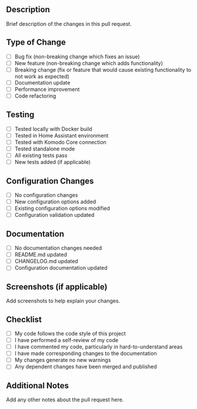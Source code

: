 ## Description
Brief description of the changes in this pull request.

## Type of Change
- [ ] Bug fix (non-breaking change which fixes an issue)
- [ ] New feature (non-breaking change which adds functionality)
- [ ] Breaking change (fix or feature that would cause existing functionality to not work as expected)
- [ ] Documentation update
- [ ] Performance improvement
- [ ] Code refactoring

## Testing
- [ ] Tested locally with Docker build
- [ ] Tested in Home Assistant environment
- [ ] Tested with Komodo Core connection
- [ ] Tested standalone mode
- [ ] All existing tests pass
- [ ] New tests added (if applicable)

## Configuration Changes
- [ ] No configuration changes
- [ ] New configuration options added
- [ ] Existing configuration options modified
- [ ] Configuration validation updated

## Documentation
- [ ] No documentation changes needed
- [ ] README.md updated
- [ ] CHANGELOG.md updated
- [ ] Configuration documentation updated

## Screenshots (if applicable)
Add screenshots to help explain your changes.

## Checklist
- [ ] My code follows the code style of this project
- [ ] I have performed a self-review of my code
- [ ] I have commented my code, particularly in hard-to-understand areas
- [ ] I have made corresponding changes to the documentation
- [ ] My changes generate no new warnings
- [ ] Any dependent changes have been merged and published

## Additional Notes
Add any other notes about the pull request here.
